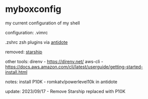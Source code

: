 # myboxconfig
my current configuration of my shell

configuration:
.vimrc 

.zshrc 
zsh plugins via [antidote](https://github.com/mattmc3/antidote)

removed: [starship](https://starship.rs/guide/#%F0%9F%9A%80-installation)

other tools:
direnv - https://direnv.net/ 
aws-cli - https://docs.aws.amazon.com/cli/latest/userguide/getting-started-install.html

notes:
install P10K - romkatv/powerlevel10k in antidote

update:
2023/09/17 - Remove Starship replaced with P10K
